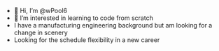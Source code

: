 - 👋 Hi, I’m @wPool6
- 👀 I’m interested in learning to code from scratch
- I have a manufacturing engineering background but am looking for a change in scenery
- Looking for the schedule flexibility in a new career
